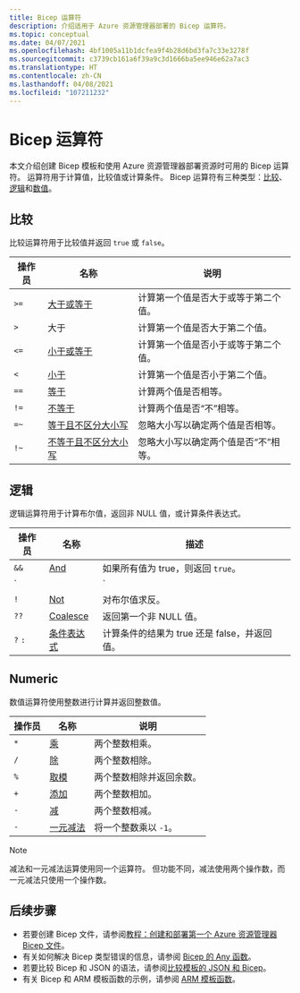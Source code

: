 ```yaml
---
title: Bicep 运算符
description: 介绍适用于 Azure 资源管理器部署的 Bicep 运算符。
ms.topic: conceptual
ms.date: 04/07/2021
ms.openlocfilehash: 4bf1005a11b1dcfea9f4b28d6bd3fa7c33e3278f
ms.sourcegitcommit: c3739cb161a6f39a9c3d1666ba5ee946e62a7ac3
ms.translationtype: HT
ms.contentlocale: zh-CN
ms.lasthandoff: 04/08/2021
ms.locfileid: "107211232"
---
```

# <a name="bicep-operators"></a>Bicep 运算符

本文介绍创建 Bicep 模板和使用 Azure 资源管理器部署资源时可用的 Bicep 运算符。 运算符用于计算值，比较值或计算条件。 Bicep 运算符有三种类型：[比较](#comparison)、[逻辑](#logical)和[数值](#numeric)。

## <a name="comparison"></a>比较

比较运算符用于比较值并返回 `true` 或 `false`。

| 操作员 | 名称 | 说明 |
| ---- | ---- | ---- |
| `>=` | [大于或等于](bicep-operators-comparison.md#greater-than-or-equal-) | 计算第一个值是否大于或等于第二个值。 |
| `>`  | 大于 | 计算第一个值是否大于第二个值。 |
| `<=` | [小于或等于](bicep-operators-comparison.md#less-than-or-equal-) | 计算第一个值是否小于或等于第二个值。 |
| `<`  | [小于](bicep-operators-comparison.md#less-than-) | 计算第一个值是否小于第二个值。 |
| `==` | [等于](bicep-operators-comparison.md#equals-) | 计算两个值是否相等。 |
| `!=` | [不等于](bicep-operators-comparison.md#not-equal-) | 计算两个值是否“不”相等。 |
| `=~` | [等于且不区分大小写](bicep-operators-comparison.md#equal-case-insensitive-) | 忽略大小写以确定两个值是否相等。 |
| `!~` | [不等于且不区分大小写](bicep-operators-comparison.md#not-equal-case-insensitive-) | 忽略大小写以确定两个值是否“不”相等。 |

## <a name="logical"></a>逻辑

逻辑运算符用于计算布尔值，返回非 NULL 值，或计算条件表达式。

| 操作员 | 名称 | 描述 |
| ---- | ---- | ---- |
| `&&` | [And](bicep-operators-logical.md#and-) | 如果所有值为 true，则返回 `true`。 |
| `||`| [Or](bicep-operators-logical.md#or-) | 确定任一值为 true，则返回 `true`。 |
| `!` | [Not](bicep-operators-logical.md#not-) | 对布尔值求反。 |
| `??` | [Coalesce](bicep-operators-logical.md#coalesce-) | 返回第一个非 NULL 值。 |
| `?` `:` | [条件表达式](bicep-operators-logical.md#conditional-expression--) | 计算条件的结果为 true 还是 false，并返回值。 |

## <a name="numeric"></a>Numeric

数值运算符使用整数进行计算并返回整数值。

| 操作员 | 名称 | 说明 |
| ---- | ---- | ---- |
| `*` | [乘](bicep-operators-numeric.md#multiply-) | 两个整数相乘。 |
| `/` | [除](bicep-operators-numeric.md#divide-) | 两个整数相除。 |
| `%` | [取模](bicep-operators-numeric.md#modulo-) | 两个整数相除并返回余数。 |
| `+` | [添加](bicep-operators-numeric.md#add-) | 两个整数相加。 |
| `-` | [减](bicep-operators-numeric.md#subtract--) | 两个整数相减。 |
| `-` | [一元减法](bicep-operators-numeric.md#minus--) | 将一个整数乘以 `-1`。 |

> [!NOTE]
> 减法和一元减法运算使用同一个运算符。 但功能不同，减法使用两个操作数，而一元减法只使用一个操作数。

## <a name="next-steps"></a>后续步骤

- 若要创建 Bicep 文件，请参阅[教程：创建和部署第一个 Azure 资源管理器 Bicep 文件](bicep-tutorial-create-first-bicep.md)。
- 有关如何解决 Bicep 类型错误的信息，请参阅 [Bicep 的 Any 函数](template-functions-any.md)。
- 若要比较 Bicep 和 JSON 的语法，请参阅[比较模板的 JSON 和 Bicep](compare-template-syntax.md)。
- 有关 Bicep 和 ARM 模板函数的示例，请参阅 [ARM 模板函数](template-functions.md)。
